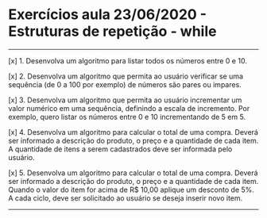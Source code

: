 # Exercícios aula 23/06/2020 - Estruturas de repetição - while

_ __
[x] 1. Desenvolva um algoritmo para listar todos os números entre 0 e 10.

[x] 2. Desenvolva um algoritmo que permita ao usuário verificar se uma sequência (de 0 a
100 por exemplo) de números são pares ou impares.

[x] 3. Desenvolva um algoritmo que permita ao usuário incrementar um valor numérico em
uma sequência, definindo a escala de incremento. Por exemplo, quero listar os
números entre 0 e 10 incrementando de 5 em 5.

[x] 4. Desenvolva um algoritmo para calcular o total de uma compra. Deverá ser informado a
descrição do produto, o preço e a quantidade de cada item. A quantidade de itens a
serem cadastrados deve ser informada pelo usuário.

[x] 5. Desenvolva um algoritmo para calcular o total de uma compra. Deverá ser informado a
descrição do produto, o preço e a quantidade de cada item. Quando o valor do item
for acima de R$ 10,00 aplique um desconto de 5%. A cada ciclo, deve ser solicitado ao usuário se deseja inserir novo item.
_ __
